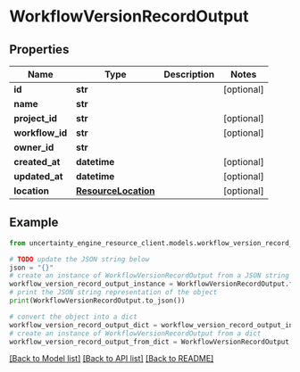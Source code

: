 # WorkflowVersionRecordOutput


## Properties

Name | Type | Description | Notes
------------ | ------------- | ------------- | -------------
**id** | **str** |  | [optional] 
**name** | **str** |  | 
**project_id** | **str** |  | [optional] 
**workflow_id** | **str** |  | [optional] 
**owner_id** | **str** |  | 
**created_at** | **datetime** |  | [optional] 
**updated_at** | **datetime** |  | [optional] 
**location** | [**ResourceLocation**](ResourceLocation.md) |  | [optional] 

## Example

```python
from uncertainty_engine_resource_client.models.workflow_version_record_output import WorkflowVersionRecordOutput

# TODO update the JSON string below
json = "{}"
# create an instance of WorkflowVersionRecordOutput from a JSON string
workflow_version_record_output_instance = WorkflowVersionRecordOutput.from_json(json)
# print the JSON string representation of the object
print(WorkflowVersionRecordOutput.to_json())

# convert the object into a dict
workflow_version_record_output_dict = workflow_version_record_output_instance.to_dict()
# create an instance of WorkflowVersionRecordOutput from a dict
workflow_version_record_output_from_dict = WorkflowVersionRecordOutput.from_dict(workflow_version_record_output_dict)
```
[[Back to Model list]](../README.md#documentation-for-models) [[Back to API list]](../README.md#documentation-for-api-endpoints) [[Back to README]](../README.md)


